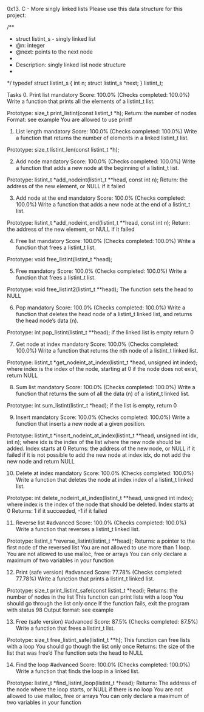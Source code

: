0x13. C - More singly linked lists
Please use this data structure for this project:

/**
 * struct listint_s - singly linked list
 * @n: integer
 * @next: points to the next node
 *
 * Description: singly linked list node structure
 * 
 */
typedef struct listint_s
{
    int n;
    struct listint_s *next;
} listint_t;



Tasks
0. Print list
mandatory
Score: 100.0% (Checks completed: 100.0%)
Write a function that prints all the elements of a listint_t list.

Prototype: size_t print_listint(const listint_t *h);
Return: the number of nodes
Format: see example
You are allowed to use printf


1. List length
mandatory
Score: 100.0% (Checks completed: 100.0%)
Write a function that returns the number of elements in a linked listint_t list.

Prototype: size_t listint_len(const listint_t *h);


2. Add node
mandatory
Score: 100.0% (Checks completed: 100.0%)
Write a function that adds a new node at the beginning of a listint_t list.

Prototype: listint_t *add_nodeint(listint_t **head, const int n);
Return: the address of the new element, or NULL if it failed



3. Add node at the end
mandatory
Score: 100.0% (Checks completed: 100.0%)
Write a function that adds a new node at the end of a listint_t list.

Prototype: listint_t *add_nodeint_end(listint_t **head, const int n);
Return: the address of the new element, or NULL if it failed



4. Free list
mandatory
Score: 100.0% (Checks completed: 100.0%)
Write a function that frees a listint_t list.

Prototype: void free_listint(listint_t *head);




5. Free
mandatory
Score: 100.0% (Checks completed: 100.0%)
Write a function that frees a listint_t list.

Prototype: void free_listint2(listint_t **head);
The function sets the head to NULL




6. Pop
mandatory
Score: 100.0% (Checks completed: 100.0%)
Write a function that deletes the head node of a listint_t linked list, and returns the head node’s data (n).

Prototype: int pop_listint(listint_t **head);
if the linked list is empty return 0



7. Get node at index
mandatory
Score: 100.0% (Checks completed: 100.0%)
Write a function that returns the nth node of a listint_t linked list.

Prototype: listint_t *get_nodeint_at_index(listint_t *head, unsigned int index);
where index is the index of the node, starting at 0
if the node does not exist, return NULL




8. Sum list
mandatory
Score: 100.0% (Checks completed: 100.0%)
Write a function that returns the sum of all the data (n) of a listint_t linked list.

Prototype: int sum_listint(listint_t *head);
if the list is empty, return 0



9. Insert
mandatory
Score: 100.0% (Checks completed: 100.0%)
Write a function that inserts a new node at a given position.

Prototype: listint_t *insert_nodeint_at_index(listint_t **head, unsigned int idx, int n);
where idx is the index of the list where the new node should be added. Index starts at 0
Returns: the address of the new node, or NULL if it failed
if it is not possible to add the new node at index idx, do not add the new node and return NULL


10. Delete at index
mandatory
Score: 100.0% (Checks completed: 100.0%)
Write a function that deletes the node at index index of a listint_t linked list.

Prototype: int delete_nodeint_at_index(listint_t **head, unsigned int index);
where index is the index of the node that should be deleted. Index starts at 0
Returns: 1 if it succeeded, -1 if it failed




11. Reverse list
#advanced
Score: 100.0% (Checks completed: 100.0%)
Write a function that reverses a listint_t linked list.

Prototype: listint_t *reverse_listint(listint_t **head);
Returns: a pointer to the first node of the reversed list
You are not allowed to use more than 1 loop.
You are not allowed to use malloc, free or arrays
You can only declare a maximum of two variables in your function




12. Print (safe version)
#advanced
Score: 77.78% (Checks completed: 77.78%)
Write a function that prints a listint_t linked list.

Prototype: size_t print_listint_safe(const listint_t *head);
Returns: the number of nodes in the list
This function can print lists with a loop
You should go through the list only once
If the function fails, exit the program with status 98
Output format: see example






13. Free (safe version)
#advanced
Score: 87.5% (Checks completed: 87.5%)
Write a function that frees a listint_t list.

Prototype: size_t free_listint_safe(listint_t **h);
This function can free lists with a loop
You should go though the list only once
Returns: the size of the list that was free’d
The function sets the head to NULL







14. Find the loop
#advanced
Score: 100.0% (Checks completed: 100.0%)
Write a function that finds the loop in a linked list.

Prototype: listint_t *find_listint_loop(listint_t *head);
Returns: The address of the node where the loop starts, or NULL if there is no loop
You are not allowed to use malloc, free or arrays
You can only declare a maximum of two variables in your function
